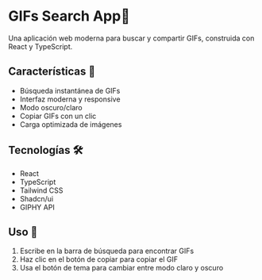 # GIFs Search App🎨 
Una aplicación web moderna para buscar y compartir GIFs, construida con React y TypeScript.

## Características 🚀 
- Búsqueda instantánea de GIFs
- Interfaz moderna y responsive
- Modo oscuro/claro
- Copiar GIFs con un clic
- Carga optimizada de imágenes

## Tecnologías 🛠️
- React
- TypeScript
- Tailwind CSS
- Shadcn/ui
- GIPHY API

## Uso 🔧
1. Escribe en la barra de búsqueda para encontrar GIFs
2. Haz clic en el botón de copiar para copiar el GIF
3. Usa el botón de tema para cambiar entre modo claro y oscuro
 
